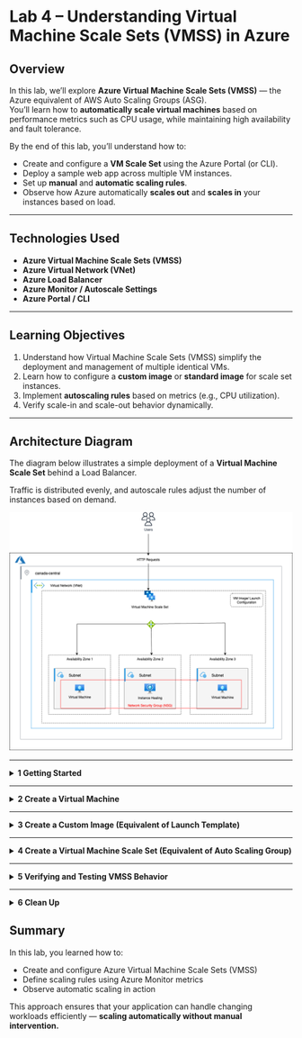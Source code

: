 # Lab 4 – Understanding Virtual Machine Scale Sets (VMSS) in Azure

## Overview

In this lab, we’ll explore **Azure Virtual Machine Scale Sets (VMSS)** — the Azure equivalent of AWS Auto Scaling Groups (ASG).  
You’ll learn how to **automatically scale virtual machines** based on performance metrics such as CPU usage, while maintaining high availability and fault tolerance.

By the end of this lab, you’ll understand how to:

- Create and configure a **VM Scale Set** using the Azure Portal (or CLI).
- Deploy a sample web app across multiple VM instances.
- Set up **manual** and **automatic scaling rules**.
- Observe how Azure automatically **scales out** and **scales in** your instances based on load.

---

## Technologies Used

- **Azure Virtual Machine Scale Sets (VMSS)**
- **Azure Virtual Network (VNet)**
- **Azure Load Balancer**
- **Azure Monitor / Autoscale Settings**
- **Azure Portal / CLI**

---

## Learning Objectives

1. Understand how Virtual Machine Scale Sets (VMSS) simplify the deployment and management of multiple identical VMs.
2. Learn how to configure a **custom image** or **standard image** for scale set instances.
3. Implement **autoscaling rules** based on metrics (e.g., CPU utilization).
4. Verify scale-in and scale-out behavior dynamically.

---

## Architecture Diagram

The diagram below illustrates a simple deployment of a **Virtual Machine Scale Set** behind a Load Balancer.

Traffic is distributed evenly, and autoscale rules adjust the number of instances based on demand.

![Azure VMSS Lab 4](./autoscale-lab4.png)

---

<!-- ## Lab Tasks -->

<!-- ### **Task 1 – Introduction**

Get familiar with the lab objectives and the concept of VM Scale Sets in Azure.

---

### **Task 2 – Create Virtual Machine and Custom Image**

1. Launch a standard **Virtual Machine** (e.g., Ubuntu 22.04 LTS).
2. Install and start a **Node.js web server** that displays the instance’s private IP address.
3. Capture a **custom image** from this VM to be used by the Scale Set.

---

### **Task 3 – Create and Configure the Virtual Machine Scale Set**

1. Create a new **VM Scale Set** using the custom image or a standard marketplace image.
2. Attach it to an existing or new **Virtual Network** and **Load Balancer**.
3. Configure:
   - Initial instance count (e.g., 2)
   - Instance size (e.g., Standard_B1s)
   - Scaling policy (manual or automatic)

---

### **Task 4 – Define Autoscale Rules**

1. Open **Azure Monitor → Autoscale Settings** for your VM Scale Set.
2. Add rules such as:
   - **Scale Out**: Add 1 instance if average CPU > 70% for 5 minutes.
   - **Scale In**: Remove 1 instance if average CPU < 30% for 5 minutes.
3. Save and apply the configuration.

---

### **Task 5 – Test Scaling Behavior**

1. Use a **load testing tool** (e.g., Apache Benchmark or `hey`) to simulate high CPU load on the instances.
2. Monitor scaling activity under:
   - **Azure Portal → VMSS → Instances**
   - **Azure Monitor → Autoscale logs**
3. Observe automatic scale-out when CPU increases and scale-in when idle.

---

### **Task 6 – Clean Up**

To avoid unnecessary costs, delete:

- The **Scale Set**
- The **Load Balancer**
- Any associated **resource groups** or **storage resources** -->

<details>
<summary><b>1️ Getting Started</b></summary>

Azure **Virtual Machine Scale Sets (VMSS)** is a service that lets you deploy and manage a group of identical, load-balanced virtual machines.  
It automatically scales the number of VM instances according to demand or based on rules you define.

A Scale Set includes:

- A **VM configuration model** (similar to a launch template in AWS) that defines the OS image, VM size, storage, and networking.
- **Autoscale rules** that control when new VMs are added or removed.
- A **Network Security Group (NSG)** that defines allowed inbound and outbound traffic (similar to an EC2 Security Group).

> Azure Monitor tracks metrics such as **CPU utilization**, and triggers the scaling logic automatically.

</details>

---

<details>
<summary><b>2️ Create a Virtual Machine</b></summary>

In this task, we’ll create a base virtual machine that runs a **Node.js web app**.  
Later, we’ll capture this VM as an image and use it as the base configuration for our scale set.

### Steps

1. In the Azure Portal search bar, type **Virtual Machines** and select **+ Create → Azure Virtual Machine**.
2. **Basics tab**:
   - **Resource group:** `vmss-lab-rg`
   - **Virtual machine name:** `vmss-base-vm`
   - **Region:** `Canada Central`
   - **Availability zone:** Zone 1
   - **Image:** Ubuntu Server 22.04 LTS
   - **Size:** `B1s` (free-tier) or `Standard_D2s_v3`
   - **Authentication type:** SSH public key
   - **Username:** `azureuser`
   - **SSH public key source:** Generate new key pair
   - **Key pair name:** `vmss-key`
   - **Public inbound ports:** Allow SSH (22) and HTTP (3000)
   - **Download** the private key (`.pem`) when prompted — store it securely.
3. **Disks tab**: Keep default (Standard SSD).
4. Under **Networking**, a new **Network Security Group (NSG)** will be created automatically.  
   Add one inbound rule:
   - **Port:** 3000
   - **Protocol:** TCP
   - **Source:** Any
   - **Description:** Allow HTTP access for Node app
5. Click **Review + Create → Create** and wait for the deployment to finish.

### Connect and Install Node.js

```bash
ssh azureuser@<public-ip>
sudo apt update
sudo apt install -y curl
curl -fsSL https://deb.nodesource.com/setup_16.x | sudo -E bash -
sudo apt install -y nodejs
```

### Create a simple Node app:

```bash
mkdir eduapp && cd eduapp
npm install express ip
cat > index.js <<EOF
const express = require('express');
const ip = require('ip');
const app = express();
const PORT = process.env.PORT || 3000;
app.get('/', (req,res)=>res.send(ip.address()));
app.listen(PORT, ()=>console.log('Server listening at port 3000'));
EOF

node index.js
```

Visit `http://<public-ip>:3000` to see the **private IP address** displayed.

</details>

---

<details>
<summary><b>3️ Create a Custom Image (Equivalent of Launch Template)</b></summary>

Now that our Node app runs successfully, we’ll capture this VM as a reusable image.  
This image acts as the “Launch Template” for our Scale Set.

### Steps

1. Go to **Virtual Machines → vmss-base-vm**.
2. Stop (deallocate) the VM.
3. On the VM overview page, click **Capture**.
4. Set:
   - **Image name:** `vmss-node-image`
   - **Resource group:** `vmss-lab-rg`
   - Check **Automatically delete this VM after creating the image**.
5. Click **Review + Create → Create**.  
   Once complete, you’ll see the new image under **Images**.

</details>

---

<details>
<summary><b>4️ Create a Virtual Machine Scale Set (Equivalent of Auto Scaling Group)</b></summary>

Now, we’ll create a **Virtual Machine Scale Set (VMSS)** using our captured image.

### Steps

1. In the Azure Portal search bar, type **Virtual Machine Scale Sets**, then click **+ Create**.
2. Configure:
   - **Resource group:** `vmss-lab-rg`
   - **Scale Set name:** `my-vmss`
   - **Region:** East US
   - **Image:** select **My Images → vmss-node-image**
   - **Size:** Standard B1s
   - **Authentication type:** Password or SSH
   - **Instance count:** 1 (initially)
3. Under **Networking**, use the same **Virtual Network** and **Subnet** created earlier.  
   Keep the **Load Balancer** option enabled (it will distribute traffic among instances).
4. Under **Scaling**, define:
   - **Minimum VMs:** 1
   - **Maximum VMs:** 2
   - **Initial (Desired) count:** 1
   - **Scaling policy:** **Custom autoscale**
   - **Metric:** **Average CPU percentage**
   - **Scale out rule:** Add 1 VM when CPU > 70% for 5 minutes
   - **Scale in rule:** Remove 1 VM when CPU < 30% for 10 minutes
5. Click **Review + Create → Create**.

</details>

---

<details>
<summary><b>5️ Verifying and Testing VMSS Behavior</b></summary>

We’ll now test how our VMSS behaves when:

1. A VM instance fails or is deleted.
2. CPU utilization exceeds the defined threshold.

### Case 1 – Instance Failure

1. In **Virtual Machine Scale Sets → Instances**, select an instance and click **Delete**.
2. Wait a few minutes — VMSS automatically detects the loss and replaces it with a new healthy VM.  
   You can verify this under the **Instances** tab or **Activity Log**.

### Case 2 – High CPU Load

```bash
sudo apt install -y stress
sudo stress --cpu 4 --timeout 320
```

1. Go to **VMSS → Scaling → Metrics** and watch the **CPU %** graph spike.
2. When CPU exceeds 70 %, Azure adds a new instance automatically.
3. When load drops below 30 %, the extra instance is removed after the cooldown period.

</details>

---

<details>
<summary><b>6️ Clean Up</b></summary>

After completing the lab, remove all resources to avoid charges.

1. Delete the **Virtual Machine Scale Set** (`my-vmss`).
2. Delete the **Custom Image** (`vmss-node-image`).
3. Delete the **Network Security Group** and **Load Balancer** created automatically.
4. Finally, delete the **Resource Group (`vmss-lab-rg`)** to remove everything in one go.

## </details>

## Summary

In this lab, you learned how to:

- Create and configure Azure Virtual Machine Scale Sets (VMSS)
- Define scaling rules using Azure Monitor metrics
- Observe automatic scaling in action

This approach ensures that your application can handle changing workloads efficiently — **scaling automatically without manual intervention.**
